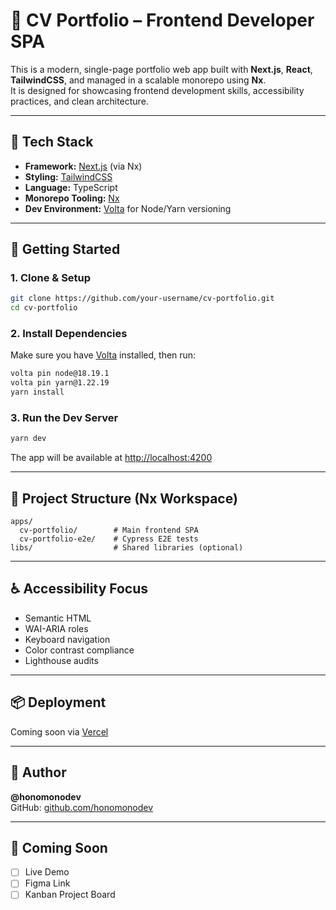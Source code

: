 # 🌿 CV Portfolio – Frontend Developer SPA

This is a modern, single-page portfolio web app built with **Next.js**, **React**, **TailwindCSS**, and managed in a scalable monorepo using **Nx**.  
It is designed for showcasing frontend development skills, accessibility practices, and clean architecture.

---

## 🧰 Tech Stack

- **Framework:** [Next.js](https://nextjs.org/) (via Nx)
- **Styling:** [TailwindCSS](https://tailwindcss.com/)
- **Language:** TypeScript
- **Monorepo Tooling:** [Nx](https://nx.dev/)
- **Dev Environment:** [Volta](https://volta.sh/) for Node/Yarn versioning

---

## 🚀 Getting Started

### 1. Clone & Setup

```bash
git clone https://github.com/your-username/cv-portfolio.git
cd cv-portfolio
```

### 2. Install Dependencies

Make sure you have [Volta](https://volta.sh) installed, then run:

```bash
volta pin node@18.19.1
volta pin yarn@1.22.19
yarn install
```

### 3. Run the Dev Server

```bash
yarn dev
```

The app will be available at [http://localhost:4200](http://localhost:4200)

---

## 📁 Project Structure (Nx Workspace)

```
apps/
  cv-portfolio/        # Main frontend SPA
  cv-portfolio-e2e/    # Cypress E2E tests
libs/                  # Shared libraries (optional)
```

---

## ♿ Accessibility Focus

- Semantic HTML
- WAI-ARIA roles
- Keyboard navigation
- Color contrast compliance
- Lighthouse audits

---

## 📦 Deployment

Coming soon via [Vercel](https://vercel.com)

---

## 📩 Author

**@honomonodev**  
GitHub: [github.com/honomonodev](https://github.com/honomonodev)

---

## 🧪 Coming Soon

- [ ] Live Demo
- [ ] Figma Link
- [ ] Kanban Project Board
